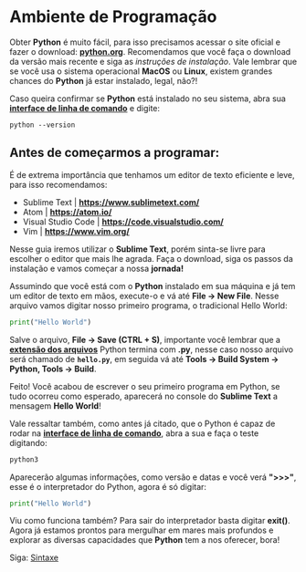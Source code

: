 # Ambiente de Programação

Obter **Python** é muito fácil, para isso precisamos acessar o site oficial e fazer o download: **[python.org](https://www.python.org/downloads/)**. Recomendamos que você faça o download da versão mais recente e siga as *instruções de instalação*. Vale lembrar que se você usa o sistema operacional **MacOS** ou **Linux**, existem grandes chances do **Python** já estar instalado, legal, não?!

Caso queira confirmar se **Python** está instalado no seu sistema, abra sua **[interface de linha de comando](https://pt.wikipedia.org/wiki/Interface_de_linha_de_comandos)** e digite:

```
python --version
```

## Antes de começarmos a programar: 

É de extrema importância que tenhamos um editor de texto eficiente e leve, para isso recomendamos:

- Sublime Text | **<https://www.sublimetext.com/>**
- Atom | **<https://atom.io/>**
- Visual Studio Code | **<https://code.visualstudio.com/>**
- Vim | **<https://www.vim.org/>**

Nesse guia iremos utilizar o **Sublime Text**, porém sinta-se livre para escolher o editor que mais lhe agrada. Faça o download, siga os passos da instalação e vamos começar a nossa **jornada!**

Assumindo que você está com o **Python** instalado em sua máquina e já tem um editor de texto em mãos, execute-o e vá até **File -> New File**. Nesse arquivo vamos digitar nosso primeiro programa, o tradicional Hello World:

```python
print("Hello World")
```

Salve o arquivo, **File -> Save (CTRL + S)**, importante você lembrar que a **[extensão dos arquivos](https://pt.wikipedia.org/wiki/Extensão_de_nome_de_ficheiro)** Python termina com **.py**, nesse caso nosso arquivo será chamado de **`hello.py`**, em seguida vá até **Tools -> Build System -> Python, Tools -> Build**.

Feito! Você acabou de escrever o seu primeiro programa em Python, se tudo ocorreu como esperado, aparecerá no console do **Sublime Text** a mensagem **Hello World**! 

Vale ressaltar também, como antes já citado, que o Python é capaz de rodar na **[interface de linha de comando](https://pt.wikipedia.org/wiki/Interface_de_linha_de_comandos)**, abra a sua e faça o teste digitando:

```python
python3
```

Aparecerão algumas informações, como versão e datas e você verá **">>>"**, esse é o interpretador do Python, agora é só digitar:

```python
print("Hello World")
```

Viu como funciona também? Para sair do interpretador basta digitar **exit()**. Agora já estamos prontos para mergulhar em mares mais profundos e explorar as diversas capacidades que **Python** tem a nos oferecer, bora!

Siga: [Sintaxe](https://github.com/the-akira/Python-Iluminado/blob/master/Capitulos/03.Sintaxe.md)


